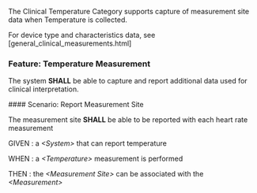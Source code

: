 The Clinical Temperature Category supports capture of measurement site data when Temperature
is collected.

For device type and characteristics data, see [general_clinical_measurements.html]
<span id='temperature-measurement'/>
### <span class='glyphicon glyphicon-phone'/> <span class='glyphicon glyphicon-dashboard'/> <span class='glyphicon glyphicon-cloud'/> Feature: Temperature Measurement

The system **SHALL** be able to capture and report additional data used for clinical interpretation.


<span id='report-measurement-site'/>
#### <span class='glyphicon text-success glyphicon-phone'/> <span class='glyphicon text-success glyphicon-dashboard'/> <span class='glyphicon text-success glyphicon-cloud'/> Scenario: Report Measurement Site

The measurement site **SHALL** be able to be reported with each heart rate measurement

GIVEN
: a <i>&lt;System&gt;</i> that can report temperature

WHEN
: a <i>&lt;Temperature&gt;</i> measurement is performed

THEN
: the <i>&lt;Measurement Site&gt;</i> can be associated with the <i>&lt;Measurement&gt;</i>


